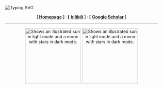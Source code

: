 <div>
    <img src="https://readme-typing-svg.demolab.com?font=Fira+Code&weight=700&size=45&duration=3000&pause=5000&color=6497AF&center=true&multiline=true&repeat=false&width=1000&height=70&lines=✨+Welcome+to+AaronComo's+GitHub+✨"
        alt="Typing SVG" />
    <div>
        <p align="center">
            <b>[ </b>
            <a href="https://aaroncomo.github.io" target="_blank"><b>Homepage</b></a>
            <b>] · [</b>
            <a href="https://space.bilibili.com/109154364" target="_blank"><b>bilibili</b></a>
            <b>] · [</b>
            <a href="https://scholar.google.com/citations?user=HtYgNjsAAAAJ" target="_blank"><b>Google Scholar</b></a>
            <b> ]</b>
        </p>
    </div>


------
   <p align="center">
        <picture>
            <source media="(prefers-color-scheme: dark)"
                srcset="https://github-readme-stats.vercel.app/api?username=aaroncomo&show_icons=true&theme=nord&include_all_commits=true">
            <source media="(prefers-color-scheme: light)"
                srcset="https://github-readme-stats.vercel.app/api?username=aaroncomo&theme=catppuccin_latte&show_icons=true&include_all_commits=true">
            <img alt="Shows an illustrated sun in light mode and a moon with stars in dark mode."
                src="https://user-images.githubusercontent.com/25423296/163456779-a8556205-d0a5-45e2-ac17-42d089e3c3f8.png"
                height="184px">
        </picture>
        <picture>
            <source media="(prefers-color-scheme: dark)"
                srcset="https://github-readme-stats.vercel.app/api/top-langs/?username=aaroncomo&theme=nord&layout=compact&langs_count=8&include_all_commits=true">
            <source media="(prefers-color-scheme: light)"
                srcset="https://github-readme-stats.vercel.app/api/top-langs/?username=aaroncomo&theme=catppuccin_latte&layout=compact&langs_count=8&include_all_commits=true">
            <img alt="Shows an illustrated sun in light mode and a moon with stars in dark mode."
                src="https://user-images.githubusercontent.com/25423296/163456779-a8556205-d0a5-45e2-ac17-42d089e3c3f8.png"
                height="184px">
        </picture>
    </p>
</div>

